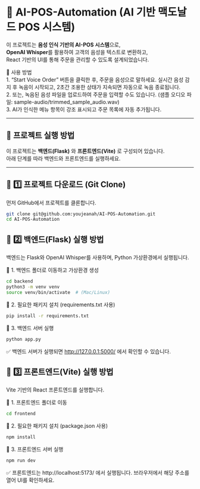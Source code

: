 # 🍔 AI-POS-Automation (AI 기반 맥도날드 POS 시스템)
이 프로젝트는 **음성 인식 기반의 AI-POS 시스템**으로,  
**OpenAI Whisper**를 활용하여 고객의 음성을 텍스트로 변환하고,  
React 기반의 UI를 통해 주문을 관리할 수 있도록 설계되었습니다.

🎤 사용 방법  
	1.	“Start Voice Order” 버튼을 클릭한 후, 주문을 음성으로 말하세요. 실시간 음성 감지 후 녹음이 시작되고, 2초간 조용한 상태가 지속되면 자동으로 녹음 종료됩니다.  
	2.	또는, 녹음된 음성 파일을 업로드하여 주문을 입력할 수도 있습니다. (샘플 오디오 파일: sample-audio/trimmed_sample_audio.wav)  
	3.	AI가 인식한 메뉴 항목이 강조 표시되고 주문 목록에 자동 추가됩니다.  


---

## 🚀 **프로젝트 실행 방법**
이 프로젝트는 **백엔드(Flask)** 와 **프론트엔드(Vite)** 로 구성되어 있습니다.  
아래 단계를 따라 백엔드와 프론트엔드를 실행하세요.

---

## **🔹 1️⃣ 프로젝트 다운로드 (Git Clone)**
먼저 GitHub에서 프로젝트를 클론합니다.
```sh
git clone git@github.com:youjeanah/AI-POS-Automation.git
cd AI-POS-Automation
```

    
## **🔹 2️⃣ 백엔드(Flask) 실행 방법**

백엔드는 Flask와 OpenAI Whisper를 사용하며, Python 가상환경에서 실행됩니다.

📌 1. 백엔드 폴더로 이동하고 가상환경 생성
```sh
cd backend
python3 -m venv venv
source venv/bin/activate  # (Mac/Linux)
```  
📌 2. 필요한 패키지 설치 (requirements.txt 사용)
```sh
pip install -r requirements.txt
```

📌 3. 백엔드 서버 실행
```sh
python app.py
```
✅ 백엔드 서버가 실행되면 http://127.0.0.1:5000/  에서 확인할 수 있습니다.

  
## 🔹 3️⃣ 프론트엔드(Vite) 실행 방법

Vite 기반의 React 프론트엔드를 실행합니다.

📌 1. 프론트엔드 폴더로 이동
```sh
cd frontend
```

📌 2. 필요한 패키지 설치 (package.json 사용)
```sh
npm install
```

📌 3. 프론트엔드 서버 실행
```sh
npm run dev
```

✅ 프론트엔드는 http://localhost:5173/  에서 실행됩니다.
브라우저에서 해당 주소를 열어 UI를 확인하세요.

 
